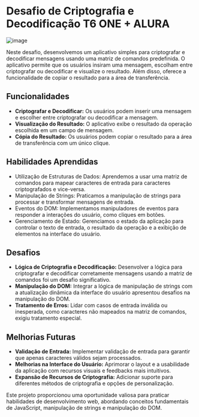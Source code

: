 # Desafio de Criptografia e Decodificação T6 ONE + ALURA

![image](https://github.com/LeandroGoulart/challenge_decoder/assets/82618246/8ec8bc64-6d1d-4f9f-83f6-48158ac46192)


Neste desafio, desenvolvemos um aplicativo simples para criptografar e decodificar mensagens usando uma matriz de comandos predefinida. O aplicativo permite que os usuários insiram uma mensagem, escolham entre criptografar ou decodificar e visualize o resultado. Além disso, oferece a funcionalidade de copiar o resultado para a área de transferência.

## Funcionalidades

- **Criptografar e Decodificar:** Os usuários podem inserir uma mensagem e escolher entre criptografar ou decodificar a mensagem.
- **Visualização do Resultado:** O aplicativo exibe o resultado da operação escolhida em um campo de mensagem.
- **Cópia do Resultado:** Os usuários podem copiar o resultado para a área de transferência com um único clique.

## Habilidades Aprendidas

- Utilização de Estruturas de Dados: Aprendemos a usar uma matriz de comandos para mapear caracteres de entrada para caracteres criptografados e vice-versa.
- Manipulação de Strings: Praticamos a manipulação de strings para processar e transformar mensagens de entrada.
- Eventos do DOM: Implementamos manipuladores de eventos para responder a interações do usuário, como cliques em botões.
- Gerenciamento de Estado: Gerenciamos o estado da aplicação para controlar o texto de entrada, o resultado da operação e a exibição de elementos na interface do usuário.

## Desafios

- **Lógica de Criptografia e Decodificação:** Desenvolver a lógica para criptografar e decodificar corretamente mensagens usando a matriz de comandos foi um desafio significativo.
- **Manipulação do DOM:** Integrar a lógica de manipulação de strings com a atualização dinâmica da interface do usuário apresentou desafios na manipulação do DOM.
- **Tratamento de Erros:** Lidar com casos de entrada inválida ou inesperada, como caracteres não mapeados na matriz de comandos, exigiu tratamento especial.

## Melhorias Futuras

- **Validação de Entrada:** Implementar validação de entrada para garantir que apenas caracteres válidos sejam processados.
- **Melhorias na Interface do Usuário:** Aprimorar o layout e a usabilidade da aplicação com recursos visuais e feedbacks mais intuitivos.
- **Expansão de Recursos de Criptografia:** Adicionar suporte para diferentes métodos de criptografia e opções de personalização.

Este projeto proporcionou uma oportunidade valiosa para praticar habilidades de desenvolvimento web, abordando conceitos fundamentais de JavaScript, manipulação de strings e manipulação do DOM.
